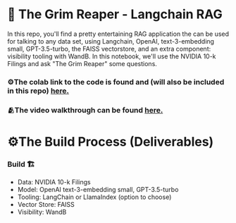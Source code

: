 # 🤖 The Grim Reaper - Langchain RAG 

In this repo, you'll find a pretty entertaining RAG application the can be used for talking to any data set, using Langchain, OpenAI, text-3-embedding small, GPT-3.5-turbo, the FAISS vectorstore, and an extra component: visibility tooling with WandB. In this notebook, we'll use the NVIDIA 10-k Filings and ask "The Grim Reaper" some questions. 

### ⚙️The colab link to the code is found and (will also be included in this repo) [here.](https://colab.research.google.com/drive/1UeAe2jHXoRh310HGA9iueJnUcYhQ3Cbl?usp=sharing)

### 🫂The video walkthrough can be found [here.](https://www.loom.com/share/17e77366ce0242dbb3177b13cec27ab8?sid=ca706e6e-5317-421a-882e-af81240c5eed)

# ⚙️The Build Process (Deliverables)

### Build 🏗️
* Data: NVIDIA 10-k Filings
* Model: OpenAI text-3-embedding small, GPT-3.5-turbo
* Tooling: LangChain or LlamaIndex (option to choose)
* Vector Store: FAISS
* Visibility: WandB


